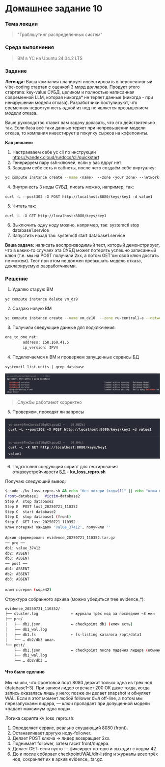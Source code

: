 # Домашнее задание 10

### Тема лекции
> "Траблшутинг распределенных систем"

### Среда выполнения
> ВМ в YC на Ubuntu 24.04.2 LTS

### Задание

**Легенда:**
Ваша компания планирует инвестировать в перспективный vibe-coding стартап с оценкой 3 млрд долларов. Продукт этого стартапа: key-value СУБД, целиком и полностью написанная современной LLM, которая никогда* не теряет данные (никогда - при ненарушении модели отказа).
Разработчики постулируют, что временная недоступность одной из нод не является превышением модели отказа.

Ваше руководство ставит вам задачу доказать, что это действительно так. Если база всё таки данные теряет при непревышении модели отказа, то компания инвестирует в покупку сырков на кофепоинты.

**Как решаем:**
1) Настраиваем себе yc cli по инструкции https://yandex.cloud/ru/docs/cli/quickstart
2) Генерируем пару ssh-ключей, если у вас вдруг нет
3) Заводим себе сеть и сабнеты, после чего создаём себе виртуалку:

```bash
yc compute instance create --name <name>  --zone <your zone> --network-interface subnet-name=<your subnet name>,nat-ip-version=ipv4 --create-boot-disk image-id=fd8e2o5cobk5dhqvh1ap,type=network-ssd --ssh-key /path/to/.ssh/id_rsa.pub --cores 2 --memory 4GB
```

4) Внутри есть 3 ноды СУБД, писать можно, например, так:

`curl -L --post302 -X POST http://localhost:8080/keys/key1 -d value1`

5) Читать так:

`curl -L -X GET http://localhost:8080/keys/key1`

6) Выключить одну ноду можно, например, так: systemctl stop database1.service
7) Запустить назад так: systemctl start database1.service

**Ваша задача:** написать воспроизводимый тест, который демонстрирует, что в каких-то случаях эта СУБД может потерять успешно записанный ключ (т.е. мы на POST получили 2xx, а потом GET'ом свой ключ достать не можем).
Тест при этом не должен превышать модель отказа, декларируемую разработчиками.

### Решение

1. Удаляю старую ВМ

`yc compute instance delete vm_dz9`

2. Создаю новую ВМ

```bash
yc compute instance create --name vm_dz10  --zone ru-central1-a --network-interface subnet-name=my-yc-subnet-a,nat-ip-version=ipv4 --create-boot-disk image-id=fd8e2o5cobk5dhqvh1ap,type=network-ssd --ssh-key /Users/devil_danil/.ssh/id_ed25519.pub --cores 2 --memory 4GB
```

3. Получили следующие данные для подключения:

```bash
one_to_one_nat:
        address: 158.160.41.5
        ip_version: IPV4
```
4. Подключаемся к ВМ и проверяем запущенные сервисы БД

`systemctl list-units | grep database`

![screenshot_1](https://github.com/devil-danil/kit/blob/main/task-10/screenshots/screen_1.png)

> Службы работаеют корректно

5. Проверяем, проходят ли запросы

![screenshot_2](https://github.com/devil-danil/kit/blob/main/task-10/screenshots/screen_2.png)

6. Подготовил следующий скрипт для тестирования отказоустройчивости БД - **kv_loss_repro.sh**

Получаю следующий вывод:

```bash
$ sudo ./kv_loss_repro.sh && echo "без потери (код=$?)" || echo "ключ потерян (код=$?)"
Front=database1   Victim=database2
Step A  stop database2
Step B  POST lost_20250721_110352
Step C  start database2
Step D  stop database1 (front)
Step E  GET lost_20250721_110352
ключ потерян! ожидали 'value_37412', получили ''

Архив сформирован: evidence_20250721_110352.tar.gz
── pre ──
db1: value_37412
db2: ABSENT
db3: ABSENT
── post ──
db1: ABSENT
db2: ABSENT
db3: ABSENT

ключ потерян (код=42)
```

Структура собранного архива (можно убедиться tree evidence_*):

```bash
evidence_20250721_110352/
├── cluster.log               ← журналы трёх нод за последние ~8 мин
├── pre/
│   ├── db1.json              ← checkpoint db1 (ключ есть)
│   ├── db1_wal.log
│   ├── db1.ls                ← ls-listing каталога /opt/data1
│   └── … db2/db3 анал.
└── post/
    ├── db1.json              ← checkpoint после падения лидера (обычно NO_CHECKPOINT)
    ├── db1_wal.log
    └── … db2/db3 …
```

#### Что было сделано

Мы нашли, что фронтовой порт 8080 держит только одна из трёх нод (database1–3). При записи лидер отвечает 200 OK даже тогда, когда запись оказалась лишь у него; позже он делает snapshot и обнуляет WAL. Если в этот момент любой follower был off-line, а потом мы перезапускаем лидера, — ключ пропадает при допущенной модели «падает максимум одна нода».

Логика скрипта kv_loss_repro.sh:

1)	Определяет сервис, реально слушающий 8080 (front).
2)	Останавливает другую ноду-follower.
3)	Делает POST ключа → лидер возвращает 2xx.
4)	Поднимает follower, затем гасит front/лидера.
5)	Делает GET: если пусто — фиксирует потерю и выходит с кодом 42.
6)	До и после собирает checkpoint/WAL/dir-listing и журналы всех трёх нод; сохраняет их в архив evidence_<timestamp>.tar.gz.

